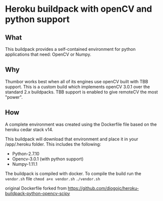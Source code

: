 # Heroku buildpack with openCV and python support

## What
This buildpack provides a self-contained environment for python applications that need:
OpenCV or Numpy.

## Why
Thumbor works best when all of its engines use openCV built with TBB support. This is a custom build which implements openCV 3.0.1 over the standard 2.x buildpacks. TBB support is enabled to give remoteCV the most "power".

## How
A complete environment was created using the Dockerfile file based on the heroku cedar stack v14.

This buildpack will download that environment and place it in your /app/.heroku folder.
This includes the following:
- Python-2.7.10
- Opencv-3.0.1 (with python support)
- Numpy-1.11.1


The buildpack is compiled with docker.
To compile the build run the `vendor.sh` file
`chmod a+x vendor.sh`
`./vendor.sh`



original Dockerfile forked from https://github.com/diogojc/heroku-buildpack-python-opencv-scipy
